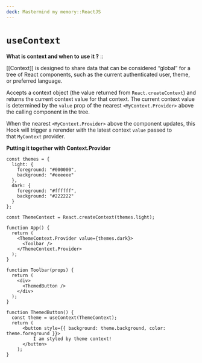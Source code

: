 ```yaml
---
deck: Mastermind my memory::ReactJS
---
```

# `useContext`

<!-- basicblock-start oid="ObsGCDO6lFSPYI3Ad5g3szmh" -->
**What is context and when to use it ?** ::

[[Context]] is designed to share data that can be considered “global” for a tree of React components, such as the current authenticated user, theme, or preferred language. 

Accepts a context object (the value returned from `React.createContext`) and returns the current context value for that context. The current context value is determined by the `value` prop of the nearest `<MyContext.Provider>` above the calling component in the tree.

When the nearest `<MyContext.Provider>` above the component updates, this Hook will trigger a rerender with the latest context `value` passed to that `MyContext` provider.

**Putting it together with Context.Provider**

```
const themes = {
  light: {
    foreground: "#000000",
    background: "#eeeeee"
  },
  dark: {
    foreground: "#ffffff",
    background: "#222222"
  }
};

const ThemeContext = React.createContext(themes.light);

function App() {
  return (
    <ThemeContext.Provider value={themes.dark}>
      <Toolbar />
    </ThemeContext.Provider>
  );
}

function Toolbar(props) {
  return (
    <div>
      <ThemedButton />
    </div>
  );
}

function ThemedButton() {
  const theme = useContext(ThemeContext);  
  return (    
	  <button style={{ background: theme.background, color: theme.foreground }}>      
		  I am styled by theme context!    
	  </button>  
	);
}
```
<!-- basicblock-end -->



